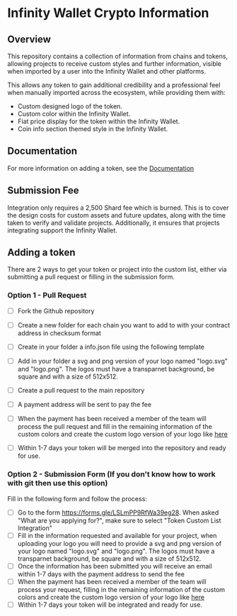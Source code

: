 # Infinity Wallet Crypto Information

## Overview
This repository contains a collection of information from chains and tokens, allowing projects to receive custom styles and further information, visible when imported by a user into the Infinity Wallet and other platforms.

This allows any token to gain additional credibility and a professional feel when manually imported across the ecosystem, while providing them with:
- Custom designed logo of the token.
- Custom color within the Infinity Wallet.
- Fiat price display for the token within the Infinity Wallet.
- Coin info section themed style in the Infinity Wallet.


## Documentation

For more information on adding a token, see the [Documentation](https://docs.shardcoin.io/contact-us/listings-and-whitelistings/listing#token-custom-list-integration)

## Submission Fee
Integration only requires a 2,500 Shard fee which is burned. This is to cover the design costs for custom assets and future updates, along with the time taken to verify and validate projects. Additionally, it ensures that projects integrating support the Infinity Wallet.


## Adding a token

There are 2 ways to get your token or project into the custom list, either via submitting a pull request or filling in the submission form.

### Option 1 - Pull Request


- [ ] Fork the Github repository
- [ ] Create a new folder for each chain you want to add to with your contract address in checksum format
- [ ] Create in your folder a info.json file using the following template 
- [ ] Add in your folder a svg and png version of your logo named "logo.svg" and "logo.png". The logos must have a transparnet background, be square and with a size of 512x512.
- [ ] Create a pull request to the main repository
- [ ] A payment address will be sent to pay the fee
- [ ] When the payment has been received a member of the team will process the pull request and fill in the remaining information of the custom colors and create the custom logo version of your logo like [here](https://raw.githubusercontent.com/InfinityWallet/Crypto-Assets/main/Cryptos/binancesmartchain/0x2170ed0880ac9a755fd29b2688956bd959f933f8/logo.svg)
- [ ] Within 1-7 days your token will be merged into the repository and ready for use.


### Option 2 - Submission Form (If you don't know how to work with git then use this option)

Fill in the following form and follow the process:

- [ ] Go to the form https://forms.gle/LSLmPP9RfWa39eg28. When asked "What are you applying for?", make sure to select "Token Custom List Integration"
- [ ] Fill in the information requested and available for your project, when uploading your logo you will need to provide a svg and png version of your logo named "logo.svg" and "logo.png". The logos must have a transparnet background, be square and with a size of 512x512.
- [ ] Once the information has been submitted you will receive an email within 1-7 days with the payment address to send the fee
- [ ] When the payment has been received a member of the team will process your request, filling in the remaining information of the custom colors and create the custom logo version of your logo like [here](https://raw.githubusercontent.com/InfinityWallet/Crypto-Assets/main/Cryptos/binancesmartchain/0x2170ed0880ac9a755fd29b2688956bd959f933f8/logo.svg)
- [ ] Within 1-7 days your token will be integrated and ready for use.
